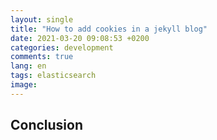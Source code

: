```yaml
---
layout: single
title: "How to add cookies in a jekyll blog"
date: 2021-03-20 09:08:53 +0200
categories: development
comments: true
lang: en
tags: elasticsearch
image: 
---
```


## Conclusion

